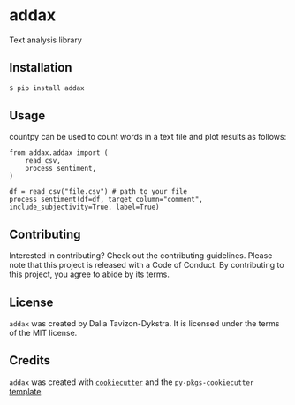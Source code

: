 # addax

Text analysis library

## Installation

```bash
$ pip install addax
```

## Usage

countpy can be used to count words in a text file and plot results as follows:

```
from addax.addax import (
    read_csv,
    process_sentiment,
)

df = read_csv("file.csv") # path to your file
process_sentiment(df=df, target_column="comment", include_subjectivity=True, label=True)

```

## Contributing

Interested in contributing? Check out the contributing guidelines. Please note that this project is released with a Code of Conduct. By contributing to this project, you agree to abide by its terms.

## License

`addax` was created by Dalia Tavizon-Dykstra. It is licensed under the terms of the MIT license.

## Credits

`addax` was created with [`cookiecutter`](https://cookiecutter.readthedocs.io/en/latest/) and the `py-pkgs-cookiecutter` [template](https://github.com/py-pkgs/py-pkgs-cookiecutter).
